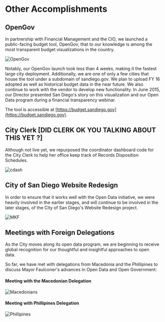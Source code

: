 # Other Accomplishments
## OpenGov
In partnership with Financial Management and the CIO, we launched a public-facing budget tool, OpenGov, that to our knowledge is among the most transparent budget visualizations in the country.  

![OpenGov](http://take.ms/WSg3A)

Notably, our OpenGov launch took less than 4 weeks, making it the fastest large city deployment.  Additionally, we are one of only a few cities that house the tool under a subdomain of sandiego.gov. We plan to upload FY 16 adopted as well as historical budget data in the near future. We also continue to work with the vendor to develop new functionality. In June 2015, our Director presented San Diego's story on this visualization and our Open Data program during a financial transparency webinar.

The tool is accessible at [https://budget.sandiego.gov](https://budget.sandiego.gov).  

## City Clerk [DID CLERK OK YOU TALKING ABOUT THIS YET ?]
Although not live yet, we repurposed the coordinator dashboard code for the City Clerk to help her office keep track of Records Disposition Schedules. 

![cdash](http://take.ms/2u2QS)

## City of San Diego Website Redesign
In order to ensure that it works well with the Open Data initiative, we were heavily involved in the earlier stages, and will continue to be involved in the later stages, of the City of San Diego's Website Redesign project.

![MKF](http://www.sandiego.gov/mayor/graphics/article/designsdphoto.jpg)

## Meetings with Foreign Delegations
As the City moves along its open data program, we are beginning to receive global recognition for our thoughtful and insightful approaches to open data.

So far, we have met with delegations from Macedonia and the Phillipines to discuss Mayor Faulconer's advances in Open Data and Open Government:

#### Meeting with the Macedonian Delegation
![Macedonians](http://mrm-random.s3.amazonaws.com/dz/2015-01-27%2016.28.38.jpg)

#### Meeting with Phillipines Delegation
![Phillipines](http://mrm-random.s3.amazonaws.com/dz/FB_IMG_1435173663587.jpg)

